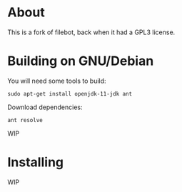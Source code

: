 # About

This is a fork of filebot, back when it had a GPL3 license.

# Building on GNU/Debian

You will need some tools to build:

    sudo apt-get install openjdk-11-jdk ant

Download dependencies:

    ant resolve

WIP

# Installing

WIP
